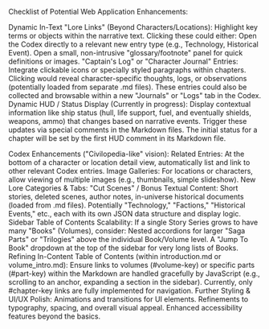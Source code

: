 Checklist of Potential Web Application Enhancements:

Dynamic In-Text "Lore Links" (Beyond Characters/Locations):
Highlight key terms or objects within the narrative text.
Clicking these could either:
Open the Codex directly to a relevant new entry type (e.g., Technology, Historical Event).
Open a small, non-intrusive "glossary/footnote" panel for quick definitions or images.
"Captain's Log" or "Character Journal" Entries:
Integrate clickable icons or specially styled paragraphs within chapters.
Clicking would reveal character-specific thoughts, logs, or observations (potentially loaded from separate .md files).
These entries could also be collected and browsable within a new "Journals" or "Logs" tab in the Codex.
Dynamic HUD / Status Display (Currently in progress):
Display contextual information like ship status (hull, life support, fuel, and eventually shields, weapons, ammo) that changes based on narrative events. 
Trigger these updates via special comments in the Markdown files. 
The initial status for a chapter will be set by the first HUD comment in its Markdown file. 

Codex Enhancements ("Civilopedia-like" vision):
Related Entries: At the bottom of a character or location detail view, automatically list and link to other relevant Codex entries.
Image Galleries: For locations or characters, allow viewing of multiple images (e.g., thumbnails, simple slideshow).
New Lore Categories & Tabs:
"Cut Scenes" / Bonus Textual Content: Short stories, deleted scenes, author notes, in-universe historical documents (loaded from .md files).
Potentially "Technology," "Factions," "Historical Events," etc., each with its own JSON data structure and display logic.
Sidebar Table of Contents Scalability:
If a single Story Series grows to have many "Books" (Volumes), consider:
Nested accordions for larger "Saga Parts" or "Trilogies" above the individual Book/Volume level.
A "Jump To Book" dropdown at the top of the sidebar for very long lists of Books.
Refining In-Content Table of Contents (within introduction.md or volume_intro.md):
Ensure links to volumes (#volume-key) or specific parts (#part-key) within the Markdown are handled gracefully by JavaScript (e.g., scrolling to an anchor, expanding a section in the sidebar). Currently, only #chapter-key links are fully implemented for navigation.
Further Styling & UI/UX Polish:
Animations and transitions for UI elements.
Refinements to typography, spacing, and overall visual appeal.
Enhanced accessibility features beyond the basics.